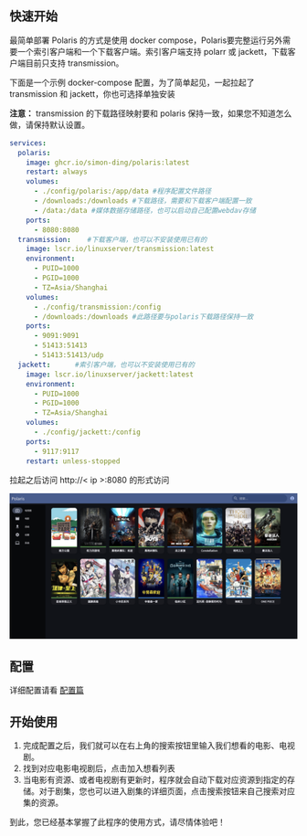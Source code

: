 ## 快速开始

最简单部署 Polaris 的方式是使用 docker compose，Polaris要完整运行另外需要一个索引客户端和一个下载客户端。索引客户端支持 polarr 或 jackett，下载客户端目前只支持 transmission。

下面是一个示例 docker-compose 配置，为了简单起见，一起拉起了 transmission 和 jackett，你也可选择单独安装

 **注意：** transmission 的下载路径映射要和 polaris 保持一致，如果您不知道怎么做，请保持默认设置。

```yaml
services:
  polaris:
    image: ghcr.io/simon-ding/polaris:latest
    restart: always
    volumes:
      - ./config/polaris:/app/data #程序配置文件路径
      - /downloads:/downloads #下载路径，需要和下载客户端配置一致
      - /data:/data #媒体数据存储路径，也可以启动自己配置webdav存储
    ports:
      - 8080:8080
  transmission:    #下载客户端，也可以不安装使用已有的
    image: lscr.io/linuxserver/transmission:latest
    environment:
      - PUID=1000
      - PGID=1000
      - TZ=Asia/Shanghai
    volumes:
      - ./config/transmission:/config
      - /downloads:/downloads #此路径要与polaris下载路径保持一致
    ports:
      - 9091:9091
      - 51413:51413
      - 51413:51413/udp
  jackett:      #索引客户端，也可以不安装使用已有的
    image: lscr.io/linuxserver/jackett:latest
    environment:
      - PUID=1000
      - PGID=1000
      - TZ=Asia/Shanghai
    volumes:
      - ./config/jackett:/config
    ports:
      - 9117:9117
    restart: unless-stopped
```

拉起之后访问 http://< ip >:8080 的形式访问


![](./assets/main_page.png)

## 配置

详细配置请看 [配置篇](./configuration.md)


## 开始使用

1. 完成配置之后，我们就可以在右上角的搜索按钮里输入我们想看的电影、电视剧。
2. 找到对应电影电视剧后，点击加入想看列表
3. 当电影有资源、或者电视剧有更新时，程序就会自动下载对应资源到指定的存储。对于剧集，您也可以进入剧集的详细页面，点击搜索按钮来自己搜索对应集的资源。

到此，您已经基本掌握了此程序的使用方式，请尽情体验吧！


